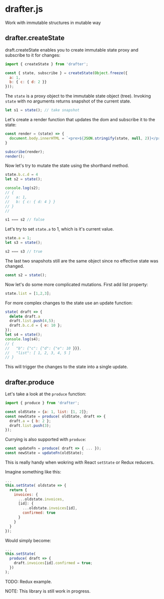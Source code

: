 # drafter.js
Work with immutable structures in mutable way

## drafter.createState
draft.createState enables you to create immutable state proxy and subscribe to it for changes:
```javascript
import { createState } from 'drafter';

const { state, subscribe } = createState(Object.freeze({
  a: 1,
  b: { c: { d: 2 }}
}));
```

The ```state``` is a proxy object to the immutable state object (tree). Invoking ```state``` with no arguments returns snapshot of the current state.
```javascript
let s1 = state(); // take snapshot
```

Let's create a render function that updates the dom and subscribe it to the state:
```javascript
const render = (state) => {
  document.body.innerHTML = `<pre>${JSON.stringify(state, null, 2)}</pre>`;
}

subscribe(render);
render();
```

Now let's try to mutate the state using the shorthand method.
```javascript
state.b.c.d = 4
let s2 = state();

console.log(s2);
// {
//   a: 1,
//   b: { c: { d: 4 } }
// }
//

s1 === s2 // false
```

Let's try to set ```state.a``` to 1, which is it's current value.

```javascript
state.a = 1;
let s3 = state();

s2 === s3 // true
```
The last two snapshots still are the same object since no effective state was changed.

```javascript
const s2 = state();
```

Now let's do some more complicated mutations. First add list property:
```javascript
state.list = [1,2,3];
```
For more complex changes to the state use an update function:
```javascript
state( draft => {
  delete draft.a
  draft.list.push(4,5);
  draft.b.c.d = { e: 10 };
});
let s4 = state();
console.log(s4);
// {
//   "b": {"c": {"d": {"e": 10 }}},
//   "list": [ 1, 2, 3, 4, 5 ]
// }
```
This will trigger the changes to the state into a single update.

## drafter.produce
Let's take a look at the ```produce``` function:
```javascript
import { produce } from 'drafter';

const oldState = {a: 1, list: [1, 2]};
const newState = produce( oldState, draft => {
  draft.a = { b: 2 };
  draft.list.push(3);
});
```

Currying is also supported with ```produce```:
```javascript
const updateFn = produce( draft => { ... });
const newState = updateFn(oldState);
```
This is really handy when wokring with React ```setState``` or Redux reducers.

Imagine something like this:
```javascript
...
this.setState( oldstate => {
  return {
    invoices: {
      ...oldstate.invoices,
      [id]: {
        ...oldstate.invoices[id],
        confirmed: true
      }
    }
  }
});
```
Would simply become:
```javascript
...
this.setState(
  produce( draft => {
    draft.invoices[id].confirmed = true;
  })
);
```

TODO: Redux example.

NOTE: This library is still work in progress.
